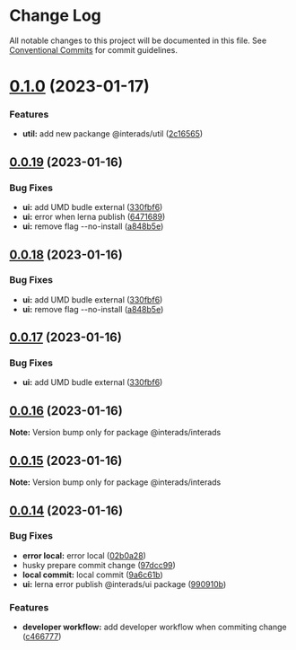 # Change Log

All notable changes to this project will be documented in this file.
See [Conventional Commits](https://conventionalcommits.org) for commit guidelines.

# [0.1.0](https://github.com/interadsrepo/interads/compare/v0.0.19...v0.1.0) (2023-01-17)

### Features

- **util:** add new packange @interads/util ([2c16565](https://github.com/interadsrepo/interads/commit/2c16565cff5432e017c8741e007ea7364f735f84))

## [0.0.19](https://github.com/interadsrepo/interads/compare/v0.0.16...v0.0.19) (2023-01-16)

### Bug Fixes

- **ui:** add UMD budle external ([330fbf6](https://github.com/interadsrepo/interads/commit/330fbf6381e676fc9300aacbac4de12dc9e8d7eb))
- **ui:** error when lerna publish ([6471689](https://github.com/interadsrepo/interads/commit/6471689e0824af691989d64bc61200cc2cdb6b39))
- **ui:** remove flag --no-install ([a848b5e](https://github.com/interadsrepo/interads/commit/a848b5e4c3de5a1e8564d41c67f32aad88630bd2))

## [0.0.18](https://github.com/interadsrepo/interads/compare/v0.0.16...v0.0.18) (2023-01-16)

### Bug Fixes

- **ui:** add UMD budle external ([330fbf6](https://github.com/interadsrepo/interads/commit/330fbf6381e676fc9300aacbac4de12dc9e8d7eb))
- **ui:** remove flag --no-install ([a848b5e](https://github.com/interadsrepo/interads/commit/a848b5e4c3de5a1e8564d41c67f32aad88630bd2))

## [0.0.17](https://github.com/interadsrepo/interads/compare/v0.0.16...v0.0.17) (2023-01-16)

### Bug Fixes

- **ui:** add UMD budle external ([330fbf6](https://github.com/interadsrepo/interads/commit/330fbf6381e676fc9300aacbac4de12dc9e8d7eb))

## [0.0.16](https://github.com/interadsrepo/interads/compare/v0.0.15...v0.0.16) (2023-01-16)

**Note:** Version bump only for package @interads/interads

## [0.0.15](https://github.com/interadsrepo/interads/compare/v0.0.14...v0.0.15) (2023-01-16)

**Note:** Version bump only for package @interads/interads

## [0.0.14](https://github.com/interadsrepo/interads/compare/v0.0.8...v0.0.14) (2023-01-16)

### Bug Fixes

- **error local:** error local ([02b0a28](https://github.com/interadsrepo/interads/commit/02b0a285e4afd7ec3f160963b508651534915131))
- husky prepare commit change ([97dcc99](https://github.com/interadsrepo/interads/commit/97dcc991dac4b1c3c19de57c63a2d3c493d1ca96))
- **local commit:** local commit ([9a6c61b](https://github.com/interadsrepo/interads/commit/9a6c61b90ed9fc3a951dd23c58f8629128dee950))
- **ui:** lerna error publish @interads/ui package ([990910b](https://github.com/interadsrepo/interads/commit/990910bbaf970cd697c2748f3e82dd4bf1514820))

### Features

- **developer workflow:** add developer workflow when commiting change ([c466777](https://github.com/interadsrepo/interads/commit/c4667770ee346ae76d68d4af6442baf4483d8543))
